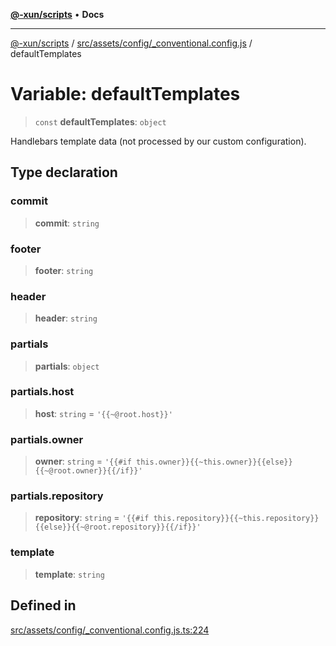[**@-xun/scripts**](../../../../../README.md) • **Docs**

***

[@-xun/scripts](../../../../../README.md) / [src/assets/config/\_conventional.config.js](../README.md) / defaultTemplates

# Variable: defaultTemplates

> `const` **defaultTemplates**: `object`

Handlebars template data (not processed by our custom configuration).

## Type declaration

### commit

> **commit**: `string`

### footer

> **footer**: `string`

### header

> **header**: `string`

### partials

> **partials**: `object`

### partials.host

> **host**: `string` = `'{{~@root.host}}'`

### partials.owner

> **owner**: `string` = `'{{#if this.owner}}{{~this.owner}}{{else}}{{~@root.owner}}{{/if}}'`

### partials.repository

> **repository**: `string` = `'{{#if this.repository}}{{~this.repository}}{{else}}{{~@root.repository}}{{/if}}'`

### template

> **template**: `string`

## Defined in

[src/assets/config/\_conventional.config.js.ts:224](https://github.com/Xunnamius/xscripts/blob/b9218ee5f94be5da6a48d961950ed32307ad7f96/src/assets/config/_conventional.config.js.ts#L224)
